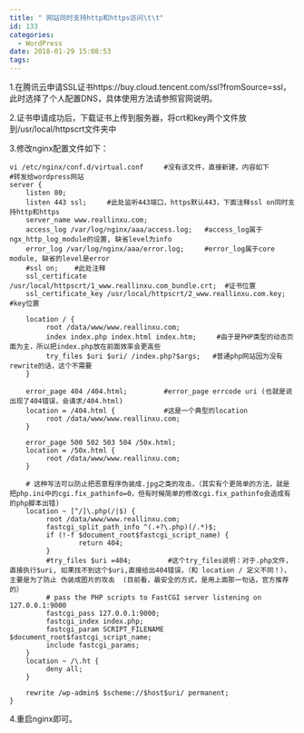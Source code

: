 ```yaml
---
title: " 网站同时支持http和https访问\t\t"
id: 133
categories:
  - WordPress
date: 2018-01-29 15:08:53
tags:
---
```


1.在腾讯云申请SSL证书https://buy.cloud.tencent.com/ssl?fromSource=ssl，此时选择了个人配置DNS，具体使用方法请参照官网说明。

2.证书申请成功后，下载证书上传到服务器，将crt和key两个文件放到/usr/local/httpscrt文件夹中

3.修改nginx配置文件如下：  

	vi /etc/nginx/conf.d/virtual.conf     #没有该文件，直接新建，内容如下
	#转发给wordpress网站
	server {
    	listen 80;
    	listen 443 ssl;     #此处监听443端口，https默认443，下面注释ssl on同时支持http和https
    	server_name www.reallinxu.com;        
    	access_log /var/log/nginx/aaa/access.log;   #access_log属于ngx_http_log_module的设置, 缺省level为info
    	error_log /var/log/nginx/aaa/error.log;     #error_log属于core module, 缺省的level是error 
    	#ssl on;    #此处注释
    	ssl_certificate /usr/local/httpscrt/1_www.reallinxu.com_bundle.crt;  #证书位置
    	ssl_certificate_key /usr/local/httpscrt/2_www.reallinxu.com.key;   #key位置

    	location / {
             root /data/www/www.reallinxu.com;
             index index.php index.html index.htm;     #由于是PHP类型的动态页面为主，所以把index.php放在前面效率会更高些
             try_files $uri $uri/ /index.php?$args;   #普通php网站因为没有rewrite的话，这个不需要
    	}

    	error_page 404 /404.html;         #error_page errcode uri (也就是说出现了404错误，会请求/404.html)
    	location = /404.html {            #这是一个典型的location
             root /data/www/www.reallinxu.com;
    	}

    	error_page 500 502 503 504 /50x.html;
    	location = /50x.html {
             root /data/www/www.reallinxu.com;
    	}

    	# 这种写法可以防止把恶意程序伪装成.jpg之类的攻击，（其实有个更简单的方法，就是把php.ini中的cgi.fix_pathinfo=0，但有时候简单的修改cgi.fix_pathinfo会造成有的php脚本出错)
    	location ~ [^/]\.php(/|$) {
             root /data/www/www.reallinxu.com;
             fastcgi_split_path_info ^(.+?\.php)(/.*)$;
             if (!-f $document_root$fastcgi_script_name) {
                     return 404;
             }
             #try_files $uri =404;         #这个try_files说明：对于.php文件，直接执行$uri, 如果找不到这个$uri,直接给出404错误，（和 location / 定义不同！），主要是为了防止 伪装成图片的攻击  (目前看，最安全的方式，是用上面那一句话，官方推荐的）
             # pass the PHP scripts to FastCGI server listening on 127.0.0.1:9000
             fastcgi_pass 127.0.0.1:9000;
             fastcgi_index index.php;
             fastcgi_param SCRIPT_FILENAME $document_root$fastcgi_script_name;
             include fastcgi_params;
    	}
    	location ~ /\.ht {
             deny all;
    	}

    	rewrite /wp-admin$ $scheme://$host$uri/ permanent;
 	}

4.重启nginx即可。